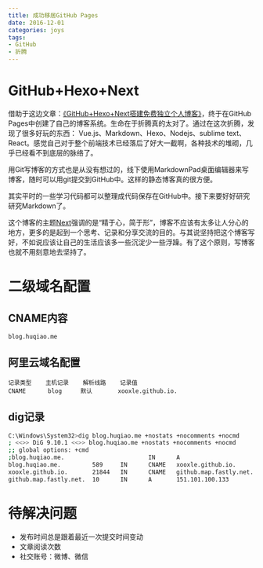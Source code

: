 ```yaml
---
title: 成功移居GitHub Pages
date: 2016-12-01
categories:	joys
tags: 
- GitHub
- 折腾
---
```

# GitHub+Hexo+Next
借助于这边文章：[《GitHub+Hexo+Next搭建免费独立个人博客》](http://www.jianshu.com/p/61987cec0fad)，终于在GitHub Pages中创建了自己的博客系统。生命在于折腾真的太对了。通过在这次折腾，发现了很多好玩的东西：
Vue.js、Markdown、Hexo、Nodejs、sublime text、React。感觉自己对于整个前端技术已经落后了好大一截啊，各种技术的堆砌，几乎已经看不到底层的脉络了。

用Git写博客的方式也是从没有想过的，线下使用MarkdownPad桌面编辑器来写博客，随时可以用git提交到GitHub中。这样的静态博客真的很方便。

其实平时的一些学习代码都可以整理成代码保存在GitHub中。接下来要好好研究研究Markdown了。

这个博客的主题[Next](http://theme-next.iissnan.com/)强调的是“精于心，简于形”，博客不应该有太多让人分心的地方，更多的是起到一个思考、记录和分享交流的目的。与其说坚持把这个博客写好，不如说应该让自己的生活应该多一些沉淀少一些浮躁。有了这个原则，写博客也就不用刻意地去坚持了。


# 二级域名配置
## CNAME内容
```text
blog.huqiao.me
```

## 阿里云域名配置
```text
记录类型 	主机记录 	解析线路 	记录值
CNAME	　　blog	　　默认	　　xooxle.github.io.
```

## dig记录
```bash
C:\Windows\System32>dig blog.huqiao.me +nostats +nocomments +nocmd
; <<>> DiG 9.10.1 <<>> blog.huqiao.me +nostats +nocomments +nocmd
;; global options: +cmd
;blog.huqiao.me.                        IN      A
blog.huqiao.me.         589     IN      CNAME   xooxle.github.io.
xooxle.github.io.       21844   IN      CNAME   github.map.fastly.net.
github.map.fastly.net.  10      IN      A       151.101.100.133
```

# 待解决问题

* 发布时间总是跟着最近一次提交时间变动
* 文章阅读次数
* 社交账号：微博、微信 